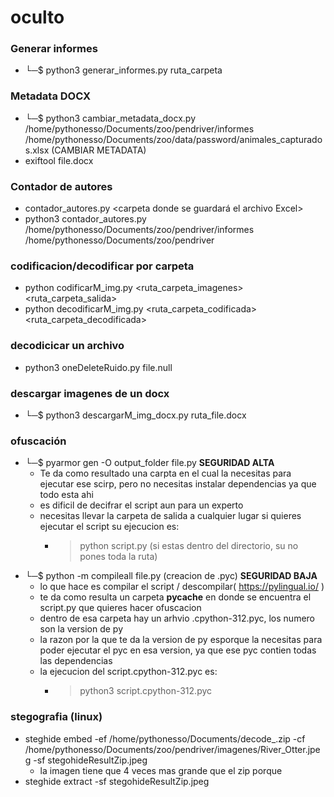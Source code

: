 # oculto


### Generar informes

- └─$ python3 generar_informes.py  ruta_carpeta

### Metadata DOCX

- └─$ python3 cambiar_metadata_docx.py /home/pythonesso/Documents/zoo/pendriver/informes /home/pythonesso/Documents/zoo/data/password/animales_capturados.xlsx  (CAMBIAR METADATA)
- exiftool file.docx

### Contador de autores

- contador_autores.py <arpeta con los archivos DOCX> <carpeta donde se guardará el archivo Excel>
- python3 contador_autores.py /home/pythonesso/Documents/zoo/pendriver/informes /home/pythonesso/Documents/zoo/pendriver

### codificacion/decodificar por carpeta

- python  codificarM_img.py <ruta_carpeta_imagenes> <ruta_carpeta_salida>
- python decodificarM_img.py <ruta_carpeta_codificada> <ruta_carpeta_decodificada>

### decodicicar un archivo

- python3 oneDeleteRuido.py file.null

### descargar imagenes de un docx

- └─$ python3 descargarM_img_docx.py ruta_file.docx

### ofuscación

- └─$ pyarmor gen -O output_folder file.py **SEGURIDAD ALTA**
    - Te da como resultado una carpta en el cual la necesitas para ejecutar ese scirp, pero no necesitas instalar dependencias ya que todo esta ahi
    - es dificil de decifrar el script aun para un experto
    - necesitas llevar la carpeta de salida a cualquier lugar si quieres ejecutar el script su ejecucion es:
        - > python script.py (si estas dentro del directorio, su no pones toda la ruta)
- └─$ python -m compileall file.py (creacion de .pyc) **SEGURIDAD BAJA**
    - lo que hace es compilar el script / descompilar( https://pylingual.io/ )
    - te da como resulta un carpeta __pycache__ en donde se encuentra el script.py que quieres hacer ofuscacion
    - dentro de esa carpeta hay un arhvio .cpython-312.pyc, los numero son la version de py
    - la razon por la que te da la version de py esporque la necesitas para poder ejecutar el pyc en esa version,
    ya que ese pyc contien todas las dependencias
    - la ejecucion del script.cpython-312.pyc es:
        - > python3 script.cpython-312.pyc

### stegografia (linux)

- steghide embed -ef /home/pythonesso/Documents/decode_.zip -cf /home/pythonesso/Documents/zoo/pendriver/imagenes/River_Otter.jpeg  -sf stegohideResultZip.jpeg
    - la imagen tiene que 4 veces mas grande que el zip porque
- steghide extract -sf stegohideResultZip.jpeg 
